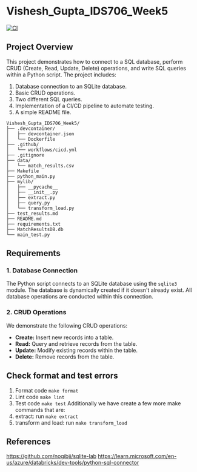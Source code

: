# Vishesh_Gupta_IDS706_Week5

[![CI](https://github.com/nogibjj/Vishesh_Gupta_IDS706_Week5/actions/workflows/cicd.yml/badge.svg)](https://github.com/nogibjj/Vishesh_Gupta_IDS706_Week5/actions/workflows/cicd.yml)

## Project Overview

This project demonstrates how to connect to a SQL database, perform CRUD (Create, Read, Update, Delete) operations, and write SQL queries within a Python script. The project includes:
1. Database connection to an SQLite database.
2. Basic CRUD operations.
3. Two different SQL queries.
4. Implementation of a CI/CD pipeline to automate testing.
5. A simple README file.

```
Vishesh_Gupta_IDS706_Week5/
├── .devcontainer/
│   ├── devcontainer.json
│   └── Dockerfile
├── .github/
│   └── workflows/cicd.yml
├── .gitignore
├── data/
│   └── match_results.csv
├── Makefile
├── python_main.py
├── mylib/
│   ├── __pycache__
│   ├── __init__.py
│   ├── extract.py
│   ├── query.py
│   └── transform_load.py
├── test_results.md
├── README.md
├── requirements.txt
├── MatchResultsDB.db
└── main_test.py
```

## Requirements

### 1. **Database Connection**
The Python script connects to an SQLite database using the `sqlite3` module. The database is dynamically created if it doesn't already exist. All database operations are conducted within this connection.

### 2. **CRUD Operations**
We demonstrate the following CRUD operations:
- **Create:** Insert new records into a table.
- **Read:** Query and retrieve records from the table.
- **Update:** Modify existing records within the table.
- **Delete:** Remove records from the table.

## Check format and test errors 
1. Format code `make format`
2. Lint code `make lint`
3. Test code `make test`
Additionally we have create a few more make commands that are:
4. extract: run `make extract`
5. transform and load: run `make transform_load`

## References 
https://github.com/nogibjj/sqlite-lab
https://learn.microsoft.com/en-us/azure/databricks/dev-tools/python-sql-connector

